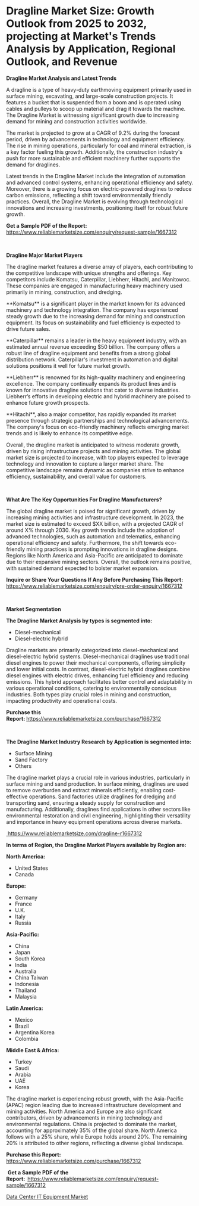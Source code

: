 <p><h1>Dragline Market Size: Growth Outlook from 2025 to 2032, projecting at Market's Trends Analysis by Application, Regional Outlook, and Revenue</h1></p><p><strong>Dragline Market Analysis and Latest Trends</strong></p>
<p><p>A dragline is a type of heavy-duty earthmoving equipment primarily used in surface mining, excavating, and large-scale construction projects. It features a bucket that is suspended from a boom and is operated using cables and pulleys to scoop up material and drag it towards the machine. The Dragline Market is witnessing significant growth due to increasing demand for mining and construction activities worldwide.</p><p>The market is projected to grow at a CAGR of 9.2% during the forecast period, driven by advancements in technology and equipment efficiency. The rise in mining operations, particularly for coal and mineral extraction, is a key factor fueling this growth. Additionally, the construction industry's push for more sustainable and efficient machinery further supports the demand for draglines. </p><p>Latest trends in the Dragline Market include the integration of automation and advanced control systems, enhancing operational efficiency and safety. Moreover, there is a growing focus on electric-powered draglines to reduce carbon emissions, reflecting a shift toward environmentally friendly practices. Overall, the Dragline Market is evolving through technological innovations and increasing investments, positioning itself for robust future growth.</p></p>
<p><strong>Get a Sample PDF of the Report:&nbsp;</strong> <a href="https://www.reliablemarketsize.com/enquiry/request-sample/1667312?utm_campaign=3564&utm_medium=2&utm_source=Github&utm_content=ia&utm_term=11042025&utm_id=dragline">https://www.reliablemarketsize.com/enquiry/request-sample/1667312</a></p>
<p>&nbsp;</p>
<p><strong>Dragline Major Market Players</strong></p>
<p><p>The dragline market features a diverse array of players, each contributing to the competitive landscape with unique strengths and offerings. Key competitors include Komatsu, Caterpillar, Liebherr, Hitachi, and Manitowoc. These companies are engaged in manufacturing heavy machinery used primarily in mining, construction, and dredging.</p><p>**Komatsu** is a significant player in the market known for its advanced machinery and technology integration. The company has experienced steady growth due to the increasing demand for mining and construction equipment. Its focus on sustainability and fuel efficiency is expected to drive future sales.</p><p>**Caterpillar** remains a leader in the heavy equipment industry, with an estimated annual revenue exceeding $50 billion. The company offers a robust line of dragline equipment and benefits from a strong global distribution network. Caterpillar's investment in automation and digital solutions positions it well for future market growth.</p><p>**Liebherr** is renowned for its high-quality machinery and engineering excellence. The company continually expands its product lines and is known for innovative dragline solutions that cater to diverse industries. Liebherr’s efforts in developing electric and hybrid machinery are poised to enhance future growth prospects.</p><p>**Hitachi**, also a major competitor, has rapidly expanded its market presence through strategic partnerships and technological advancements. The company's focus on eco-friendly machinery reflects emerging market trends and is likely to enhance its competitive edge.</p><p>Overall, the dragline market is anticipated to witness moderate growth, driven by rising infrastructure projects and mining activities. The global market size is projected to increase, with top players expected to leverage technology and innovation to capture a larger market share. The competitive landscape remains dynamic as companies strive to enhance efficiency, sustainability, and overall value for customers.</p></p>
<p>&nbsp;</p>
<p><strong>What Are The Key Opportunities For Dragline Manufacturers?</strong></p>
<p><p>The global dragline market is poised for significant growth, driven by increasing mining activities and infrastructure development. In 2023, the market size is estimated to exceed $XX billion, with a projected CAGR of around X% through 2030. Key growth trends include the adoption of advanced technologies, such as automation and telematics, enhancing operational efficiency and safety. Furthermore, the shift towards eco-friendly mining practices is prompting innovations in dragline designs. Regions like North America and Asia-Pacific are anticipated to dominate due to their expansive mining sectors. Overall, the outlook remains positive, with sustained demand expected to bolster market expansion.</p></p>
<p><strong>Inquire or Share Your Questions If Any Before Purchasing This Report:</strong> <a href="https://www.reliablemarketsize.com/enquiry/pre-order-enquiry/1667312?utm_campaign=3564&utm_medium=2&utm_source=Github&utm_content=ia&utm_term=11042025&utm_id=dragline">https://www.reliablemarketsize.com/enquiry/pre-order-enquiry/1667312</a></p>
<p>&nbsp;</p>
<p><strong>Market Segmentation</strong></p>
<p><strong>The Dragline Market Analysis by types is segmented into:</strong></p>
<p><ul><li>Diesel-mechanical</li><li>Diesel-electric hybrid</li></ul></p>
<p><p>Dragline markets are primarily categorized into diesel-mechanical and diesel-electric hybrid systems. Diesel-mechanical draglines use traditional diesel engines to power their mechanical components, offering simplicity and lower initial costs. In contrast, diesel-electric hybrid draglines combine diesel engines with electric drives, enhancing fuel efficiency and reducing emissions. This hybrid approach facilitates better control and adaptability in various operational conditions, catering to environmentally conscious industries. Both types play crucial roles in mining and construction, impacting productivity and operational costs.</p></p>
<p><strong>Purchase this Report:&nbsp;</strong><a href="https://www.reliablemarketsize.com/purchase/1667312?utm_campaign=3564&utm_medium=2&utm_source=Github&utm_content=ia&utm_term=11042025&utm_id=dragline">https://www.reliablemarketsize.com/purchase/1667312</a></p>
<p>&nbsp;</p>
<p><strong>The Dragline Market Industry Research by Application is segmented into:</strong></p>
<p><ul><li>Surface Mining</li><li>Sand Factory</li><li>Others</li></ul></p>
<p><p>The dragline market plays a crucial role in various industries, particularly in surface mining and sand production. In surface mining, draglines are used to remove overburden and extract minerals efficiently, enabling cost-effective operations. Sand factories utilize draglines for dredging and transporting sand, ensuring a steady supply for construction and manufacturing. Additionally, draglines find applications in other sectors like environmental restoration and civil engineering, highlighting their versatility and importance in heavy equipment operations across diverse markets.</p></p>
<p><a href="https://www.reliablemarketsize.com/dragline-r1667312?utm_campaign=3564&utm_medium=2&utm_source=Github&utm_content=ia&utm_term=11042025&utm_id=dragline">&nbsp;https://www.reliablemarketsize.com/dragline-r1667312</a></p>
<p><strong>In terms of Region, the Dragline Market Players available by Region are:</strong></p>
<p>
    <p> <strong> North America: </strong>
        <ul>
            <li>United States</li>
            <li>Canada</li>
        </ul>
        </p> 
    <p> <strong> Europe: </strong>
        <ul>
            <li>Germany</li>
            <li>France</li>
            <li>U.K.</li>
            <li>Italy</li>
            <li>Russia</li>
        </ul>
        </p> 
    <p> <strong> Asia-Pacific: </strong>
        <ul>
            <li>China</li>
            <li>Japan</li>
            <li>South Korea</li>
            <li>India</li>
            <li>Australia</li>
            <li>China Taiwan</li>
            <li>Indonesia</li>
            <li>Thailand</li>
            <li>Malaysia</li>
        </ul>
        </p> 
    <p> <strong> Latin America: </strong>
        <ul>
            <li>Mexico</li>
            <li>Brazil</li>
            <li>Argentina Korea</li>
            <li>Colombia</li>
        </ul>
        </p> 
    <p> <strong> Middle East & Africa: </strong>
        <ul>
            <li>Turkey</li>
            <li>Saudi</li>
            <li>Arabia</li>
            <li>UAE</li>
            <li>Korea</li>
        </ul>
    </p>
    </p>
<p><p>The dragline market is experiencing robust growth, with the Asia-Pacific (APAC) region leading due to increased infrastructure development and mining activities. North America and Europe are also significant contributors, driven by advancements in mining technology and environmental regulations. China is projected to dominate the market, accounting for approximately 35% of the global share. North America follows with a 25% share, while Europe holds around 20%. The remaining 20% is attributed to other regions, reflecting a diverse global landscape.</p></p>
<p><strong>Purchase this Report: </strong><a href="https://www.reliablemarketsize.com/purchase/1667312?utm_campaign=3564&utm_medium=2&utm_source=Github&utm_content=ia&utm_term=11042025&utm_id=dragline">https://www.reliablemarketsize.com/purchase/1667312</a></p>
<p>&nbsp;<strong>Get a Sample PDF of the Report:&nbsp;&nbsp;</strong><a href="https://www.reliablemarketsize.com/enquiry/request-sample/1667312?utm_campaign=3564&utm_medium=2&utm_source=Github&utm_content=ia&utm_term=11042025&utm_id=dragline">https://www.reliablemarketsize.com/enquiry/request-sample/1667312</a></p>
<p><strong></strong></p>
<p><p><a href="https://github.com/benasjuettk3/Market-Research-Report-List-1/blob/main/data-center-it-equipment-market.md?utm_campaign=3564&utm_medium=2&utm_source=Github&utm_content=ia&utm_term=11042025&utm_id=dragline">Data Center IT Equipment Market</a></p></p>